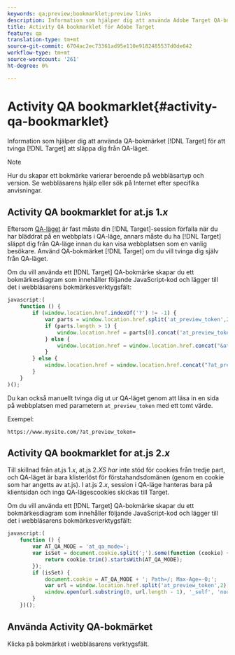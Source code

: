 ```yaml
---
keywords: qa;preview;bookmarklet;preview links
description: Information som hjälper dig att använda Adobe Target QA-bokmärket för att tvinga Target att släppa dig från QA-läget.
title: Activity QA bookmarklet för Adobe Target
feature: qa
translation-type: tm+mt
source-git-commit: 6704ac2ec73361ad95e110e9182485537d0de642
workflow-type: tm+mt
source-wordcount: '261'
ht-degree: 0%

---
```



# Activity QA bookmarklet{#activity-qa-bookmarklet}

Information som hjälper dig att använda QA-bokmärket [!DNL Target] för att tvinga [!DNL Target] att släppa dig från QA-läget.

>[!NOTE]
>
>Hur du skapar ett bokmärke varierar beroende på webbläsartyp och version. Se webbläsarens hjälp eller sök på Internet efter specifika anvisningar.

## Activity QA bookmarklet for at.js 1.*x*

Eftersom [QA-läget](/help/c-activities/c-activity-qa/activity-qa.md) är fast måste din [!DNL Target]-session förfalla när du har bläddrat på en webbplats i QA-läge, annars måste du ha [!DNL Target] släppt dig från QA-läge innan du kan visa webbplatsen som en vanlig besökare. Använd QA-bokmärket [!DNL Target] om du vill tvinga dig själv från QA-läget.

Om du vill använda ett [!DNL Target] QA-bokmärke skapar du ett bokmärkesdiagram som innehåller följande JavaScript-kod och lägger till det i webbläsarens bokmärkesverktygsfält:

```javascript
javascript:(
    function () {
        if (window.location.href.indexOf('?') != -1) {
            var parts = window.location.href.split('at_preview_token',2);
            if (parts.length > 1) {
                window.location.href = parts[0].concat('at_preview_token=');
            } else {
                window.location.href = window.location.href.concat("&at_preview_token=")
            }
        } else {
            window.location.href = window.location.href.concat("?at_preview_token=")
        }
    }
)();
```

Du kan också manuellt tvinga dig ut ur QA-läget genom att läsa in en sida på webbplatsen med parametern `at_preview_token` med ett tomt värde.

Exempel:

`https://www.mysite.com/?at_preview_token=`

## Activity QA bookmarklet for at.js 2.*x*

Till skillnad från at.js 1.*x*, at.js 2.*XS har* inte stöd för cookies från tredje part, och QA-läget är bara klisterlöst för förstahandsdomänen (genom en cookie som har angetts av at.js). I at.js 2.*x*, session i QA-läge hanteras bara på klientsidan och inga QA-lägescookies skickas till Target.

Om du vill använda ett [!DNL Target] QA-bokmärke skapar du ett bokmärkesdiagram som innehåller följande JavaScript-kod och lägger till det i webbläsarens bokmärkesverktygsfält:

```javascript
javascript:(
    function () {
        var AT_QA_MODE = 'at_qa_mode=';
        var isSet = document.cookie.split(';').some(function (cookie) {
            return cookie.trim().startsWith(AT_QA_MODE);
        });
        if (isSet) {
            document.cookie = AT_QA_MODE + '; Path=/; Max-Age=-0;';
            var url = window.location.href.split('at_preview_token',2)[0];
            window.open(url.substring(0, url.length - 1), '_self', 'noreferrer');
        }
    })();
```

## Använda Activity QA-bokmärket

Klicka på bokmärket i webbläsarens verktygsfält.

